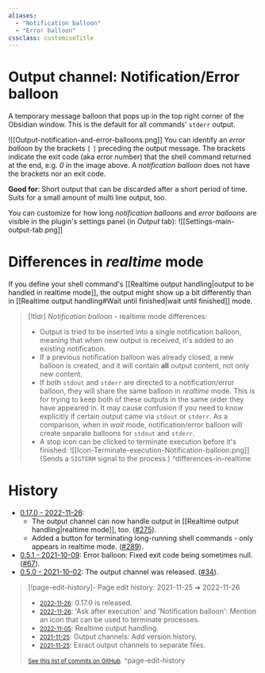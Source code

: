 ```yaml
---
aliases:
  - "Notification balloon"
  - "Error balloon"
cssclass: customiseTitle
---
```


# Output channel: Notification/Error balloon
 
  A temporary message balloon that pops up in the top right corner of the Obsidian window. This is the default for all commands' `stderr` output.
 
 ![[Output-notification-and-error-balloons.png]]
 You can identify an *error balloon* by the brackets `[` `]` preceding the output message. The brackets indicate the exit code (aka error number) that the shell command returned at the end, e.g. *0* in the image above. A *notification balloon* does not have the brackets nor an exit code.
 
 **Good for**: Short output that can be discarded after a short period of time. Suits for  a small amount of multi line output, too.
 
 You can customize for how long *notification balloons* and *error balloons* are visible in the plugin's settings panel (in *Output* tab):
 ![[Settings-main-output-tab.png]]

# Differences in *realtime* mode  
  
If you define your shell command's [[Realtime output handling|output to be handled in realtime mode]], the output might show up a bit differently than in [[Realtime output handling#Wait until finished|wait until finished]] mode.  
  
> [!tldr] _Notification balloon_ - realtime mode differences:
> - Output is tried to be inserted into a single notification balloon, meaning that when new output is received, it's added to an existing notification.
> - If a previous notification balloon was already closed, a new balloon is created, and it will contain **all** output content, not only new content.
> - If both `stdout` and `stderr` are directed to a notification/error balloon, they will share the same balloon in *realtime* mode. This is for trying to keep both of these outputs in the same order they have appeared in. It may cause confusion if you need to know explicitly if certain output came via `stdout` or `stderr`. As a comparison, when in *wait* mode, notification/error balloon will create separate balloons for `stdout` and `stderr`.
> - A stop icon can be clicked to terminate execution before it's finished:
>   ![[Icon-Terminate-execution-Notification-balloon.png]]
>   (Sends a `SIGTERM` signal to the process.)
> ^differences-in-realtime

# History
- [0.17.0 - 2022-11-26](https://github.com/Taitava/obsidian-shellcommands/blob/main/CHANGELOG.md#0170---2022-11-26):
	- The output channel can now handle output in [[Realtime output handling|realtime mode]], too. ([#275](https://github.com/Taitava/obsidian-shellcommands/issues/275)).
	- Added a button for terminating long-running shell commands - only appears in realtime mode. ([#289](https://github.com/Taitava/obsidian-shellcommands/issues/289)).
- [0.5.1 - 2021-10-09](https://github.com/Taitava/obsidian-shellcommands/blob/main/CHANGELOG.md#051---2021-10-09): Error balloon: Fixed exit code being sometimes null. ([#67](https://github.com/Taitava/obsidian-shellcommands/issues/67)).
- [0.5.0 - 2021-10-02](https://github.com/Taitava/obsidian-shellcommands/blob/main/CHANGELOG.md#050---2021-10-02): The output channel was released. ([#34](https://github.com/Taitava/obsidian-shellcommands/issues/34)).

> [!page-edit-history]- Page edit history: 2021-11-25 &#10132; 2022-11-26
> - [<small>2022-11-26</small>](https://github.com/Taitava/obsidian-shellcommands-documentation/commit/c96937ed11df76038408f3b8e89529e6732878fc): 0.17.0 is released.
> - [<small>2022-11-26</small>](https://github.com/Taitava/obsidian-shellcommands-documentation/commit/51befca61156a26873f502966d42de2d98b382fe): 'Ask after execution' and 'Notification balloon': Mention an icon that can be used to terminate processes.
> - [<small>2022-11-05</small>](https://github.com/Taitava/obsidian-shellcommands-documentation/commit/ba41cfb111b3cfd904f82df2746ef4689d9abba3): Realtime output handling.
> - [<small>2021-11-25</small>](https://github.com/Taitava/obsidian-shellcommands-documentation/commit/64f383151f457c2fc72d844566d8a8a4d92a2b3c): Output channels: Add version history.
> - [<small>2021-11-25</small>](https://github.com/Taitava/obsidian-shellcommands-documentation/commit/e98d750bc24d867629c6de1fa5019c31b6e87f49): Exract output channels to separate files.
> 
> [<small>See this list of commits on GitHub</small>](https://github.com/Taitava/obsidian-shellcommands-documentation/commits/main/Output%20handling/Output%20channel%20-%20Notification%20balloon.md).
> ^page-edit-history